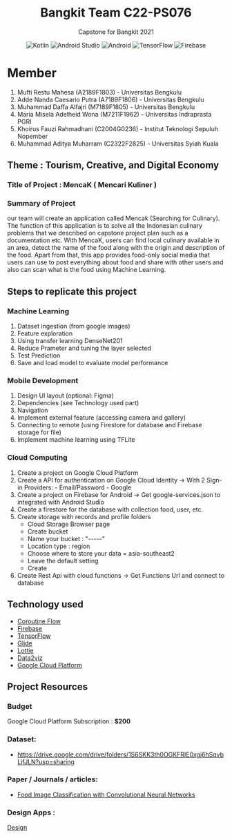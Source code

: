 <h1 align="center">
Bangkit Team C22-PS076
</h1>
<p align="center">
Capstone for Bangkit 2021
</p>
<p align="center">
<img alt="Kotlin" src="https://img.shields.io/badge/Kotlin-4.3.1-blue?logo=kotlin">
<img alt="Android Studio" src="https://img.shields.io/badge/Android%20Studio-4.1.2-green?logo=android-studio">
<img alt="Android" src="https://img.shields.io/badge/Android-3DDC84?logo=android&logoColor=white">
<img alt="TensorFlow" src="https://badges.aleen42.com/src/tensorflow.svg">
<img alt="Firebase" src="https://img.shields.io/badge/firebase-%23039BE5.svg?logo=firebase"/>
</p>

# Member
1. Mufti Restu Mahesa (A2189F1803) - Universitas Bengkulu
2. Adde Nanda Caesario Putra (A7189F1806) - Universitas Bengkulu
3. Muhammad Daffa Alfajri (M7189F1805) - Universitas Bengkulu
4. Maria Misela Adelheid Wona (M7211F1962) - Universitas Indraprasta PGRI
5. Khoirus Fauzi Rahmadhani (C2004G0236) - Institut Teknologi Sepuluh Nopember
6. Muhammad Aditya Muharram (C2322F2825) - Universitas Syiah Kuala

## Theme : Tourism, Creative, and Digital Economy
### Title of Project : MencaK ( Mencari Kuliner )

### Summary of Project
our team will create an application called Mencak (Searching for Culinary). The function of this application is to solve all the Indonesian culinary problems that we described on capstone project plan such as a documentation etc. With MencaK, users can find local culinary available in an area, detect the name of the food along with the origin and description of the food. Apart from that, this app provides food-only social media that users can use to post everything about food and share with other users and also can scan what is the food using Machine Learning.

## Steps to replicate this project
### Machine Learning
1. Dataset ingestion (from google images)
2. Feature exploration
3. Using transfer learning DenseNet201
4. Reduce Prameter and tuning the layer selected
5. Test Prediction
6. Save and load model to evaluate model performance

### Mobile Development
1. Design UI layout (optional: Figma)
2. Dependencies (see Technology used part)
3. Navigation
4. Implement external feature (accessing camera and gallery)
5. Connecting to remote (using Firestore for database and Firebase storage for file)
6. Implement machine learning using TFLite

### Cloud Computing
1. Create a project on Google Cloud Platform
2. Create a API for authentication on Google Cloud Identity
   -> With 2 Sign-in Providers:
        - Email/Password
        - Google
3. Create a project on Firebase for Android
   -> Get google-services.json to integrated with Android Studio
4. Create a firestore for the database with collection food, user, etc.
5. Create storage with records and profile folders
    - Cloud Storage Browser page
    - Create bucket
    - Name your bucket : "-----"
    - Location type : region
    - Choose where to store your data = asia-southeast2
    - Leave the default setting
    - Create
6. Create Rest Api with cloud functions
   -> Get Functions Url and connect to database 
## Technology used

- [Coroutine Flow](https://developer.android.com/kotlin/flow)
- [Firebase](https://firebase.google.com)
- [TensorFlow](https://www.tensorflow.org/lite/guide/android)
- [Glide](https://github.com/bumptech/glide)
- [Lottie](https://github.com/airbnb/lottie-android)
- [Data2viz](https://github.com/data2viz/data2viz)
- [Google Cloud Platform](https://cloud.google.com/gcp)

## Project Resources
### Budget
Google Cloud Platform Subscription : **$200**

### Dataset:
- https://drive.google.com/drive/folders/1S6SKK3th0OGKFRIE0xgj6hSqvbLjfJLN?usp=sharing

### Paper / Journals / articles:
- [Food Image Classification with Convolutional Neural Networks](https://cs230.stanford.edu/projects_fall_2019/reports/26233496.pdf)

### Design Apps :
[Design](https://www.figma.com/file/jlg0mPLIWr7AnjQLbTlDD5/Desain-MencaK?node-id=0%3A1)
